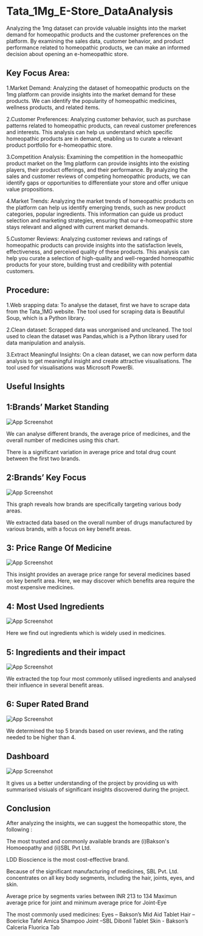 
# Tata_1Mg_E-Store_DataAnalysis

Analyzing the 1mg dataset can provide valuable insights into the market demand for homeopathic products and the customer preferences on the platform. By examining the sales data, customer behavior, and product performance related to homeopathic products, we can make an informed decision about opening an e-homeopathic store.

## Key Focus Area:

1.Market Demand: Analyzing the dataset of homeopathic products on the 1mg platform can provide insights into the market demand for these products. We can identify the popularity of homeopathic medicines, wellness products, and related items.

2.Customer Preferences: Analyzing customer behavior, such as purchase patterns related to homeopathic products, can reveal customer preferences and interests. This analysis can help us understand which specific homeopathic products are in demand, enabling us to curate a relevant product portfolio for  e-homeopathic store.

3.Competition Analysis: Examining the competition in the homeopathic product market on the 1mg platform can provide insights into the existing players, their product offerings, and their performance. By analyzing the sales and customer reviews of competing homeopathic products, we can identify gaps or opportunities to differentiate your store and offer unique value propositions.

4.Market Trends: Analyzing the market trends of homeopathic products on the platform can help us identify emerging trends, such as new product categories, popular ingredients. This information can guide us product selection and marketing strategies, ensuring that our e-homeopathic store stays relevant and aligned with current market demands.

5.Customer Reviews: Analyzing customer reviews and ratings of homeopathic products can provide insights into the satisfaction levels, effectiveness, and perceived quality of these products. This analysis can help you curate a selection of high-quality and well-regarded homeopathic products for your store, building trust and credibility with potential customers.

## Procedure:

1.Web srapping data:
To analyse the dataset, first we have to scrape data from the Tata_1MG website.
The tool used for scraping data is Beautiful Soup, which is a Python library.

2.Clean dataset:
Scrapped data was unorganised and uncleaned.
The tool used to clean the dataset was Pandas,which is a Python library used for data manipulation and analysis.

3.Extract Meaningful Insights:
On a clean dataset, we can now perform data analysis to get meaningful insight and create attractive visualisations.
The tool used for visualisations was Microsoft PowerBi.

## Useful Insights





## 1:Brands’ Market Standing

![App Screenshot](https://github.com/RahulB711/Tata_1Mg_E-Store_DataAnalysis/blob/main/Screenshots/Brand%20market%20standing.jpg?raw=true)

We can analyse different brands, the average price of medicines, and the overall number of medicines using this chart.

There is a significant variation in average price and total drug count between the first two brands.

## 2:Brands’ Key Focus

![App Screenshot](https://github.com/RahulB711/Tata_1Mg_E-Store_DataAnalysis/blob/main/Screenshots/brandkeyfocus.jpg?raw=true)

This graph reveals how brands are specifically targeting various body areas.

We extracted data based on the overall number of drugs manufactured by various brands, with a focus on key benefit areas.

## 3: Price Range Of Medicine

![App Screenshot](https://github.com/RahulB711/Tata_1Mg_E-Store_DataAnalysis/blob/main/Screenshots/Price%20range%20of%20medicine.jpg?raw=true)

This insight provides an average price range for several medicines based on key benefit area.
Here, we may discover which benefits area require the most expensive medicines.

## 4: Most Used Ingredients

![App Screenshot](https://github.com/RahulB711/Tata_1Mg_E-Store_DataAnalysis/blob/main/Screenshots/Most%20used%20ingredient.jpg?raw=true)

Here we find out ingredients which is widely used in medicines.

## 5: Ingredients and their impact

![App Screenshot](https://github.com/RahulB711/Tata_1Mg_E-Store_DataAnalysis/blob/main/Screenshots/Ingredients%20and%20their%20impact.jpg?raw=true)

We extracted the top four most commonly utilised ingredients and analysed their influence in several benefit areas.

## 6: Super Rated Brand

![App Screenshot](https://github.com/RahulB711/Tata_1Mg_E-Store_DataAnalysis/blob/main/Screenshots/Super%20rated%20brand.jpg?raw=true)

We determined the top 5 brands based on user reviews, and the rating needed to be higher than 4. 

## Dashboard

![App Screenshot](https://github.com/RahulB711/Tata_1Mg_E-Store_DataAnalysis/blob/main/Screenshots/1mg-Dashboard.jpg?raw=true)

It gives us a better understanding of the project by providing us with summarised visiuals of significant insights discovered during the project.


## Conclusion

After analyzing the insights, we can suggest the homeopathic store, the following :

The most trusted and commonly available brands are (i)Bakson's Homoeopathy and (ii)SBL Pvt Ltd.

LDD Bioscience is the most cost-effective brand.

Because of the significant manufacturing of medicines, SBL Pvt. Ltd. concentrates on all key body segments, including the hair, joints, eyes, and skin.

Average price by segments varies between 
INR 213 to 134
Maximun average price for joint and minimum average price for  Joint-Eye

The most commonly used medicines:
	Eyes – Bakson’s Mid Aid Tablet
	Hair – Boericke Tafel Amica Shampoo
	Joint –SBL Dibonil Tablet
	Skin - Bakson’s Calceria Fluorica Tab



